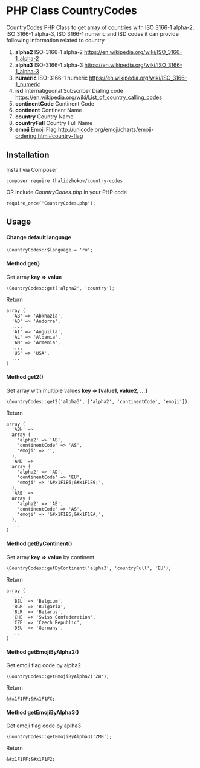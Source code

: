 # PHP Class CountryCodes
CountryCodes PHP Class to get array of countries with ISO 3166-1 alpha-2, ISO 3166-1 alpha-3, ISO 3166-1 numeric and ISD codes it can provide following information related to country

1. __alpha2__ ISO-3166-1 alpha-2 
https://en.wikipedia.org/wiki/ISO_3166-1_alpha-2
2. __alpha3__ ISO-3166-1 alpha-3 
https://en.wikipedia.org/wiki/ISO_3166-1_alpha-3
3. __numeric__ ISO-3166-1 numeric 
https://en.wikipedia.org/wiki/ISO_3166-1_numeric
4. __isd__ Internatiguonal Subscriber Dialing code 
https://en.wikipedia.org/wiki/List_of_country_calling_codes
5. __continentCode__ Continent Code
6. __continent__ Continent Name
7. __country__ Country Name
8. __countryFull__ Country Full Name
9. __emoji__ Emoji Flag http://unicode.org/emoji/charts/emoji-ordering.html#country-flag

## Installation

Install via Composer
```
composer require thalidzhokov/country-codes
```

OR include _CountryCodes.php_ in your PHP code
```
require_once('CountryCodes.php');
```

## Usage

#### Change default language
```
\CountryCodes::$language = 'ru';
```

#### Method __get()__
Get array __key => value__
```
\CountryCodes::get('alpha2', 'country');
```

Return 
```
array (
  'AB' => 'Abkhazia',
  'AD' => 'Andorra',
  ...,
  'AI' => 'Anguilla',
  'AL' => 'Albania',
  'AM' => 'Armenia',
  ...,
  'US' => 'USA',
  ...
)
```

#### Method __get2()__
Get array with multiple values __key => \[value1, value2, ...]__ 
```
\CountryCodes::get2('alpha3', ['alpha2', 'continentCode', 'emoji']);
```

Return
```
array (
  'ABH' => 
  array (
    'alpha2' => 'AB',
    'continentCode' => 'AS',
    'emoji' => '',
  ),
  'AND' => 
  array (
    'alpha2' => 'AD',
    'continentCode' => 'EU',
    'emoji' => '&#x1F1E6;&#x1F1E9;',
  ),
  'ARE' => 
  array (
    'alpha2' => 'AE',
    'continentCode' => 'AS',
    'emoji' => '&#x1F1E6;&#x1F1EA;',
  ),
  ...
)
```

#### Method __getByContinent()__
Get array __key => value__ by continent
```
\CountryCodes::getByContinent('alpha3', 'countryFull', 'EU');
```

Return
```
array (
  ...,
  'BEL' => 'Belgium',
  'BGR' => 'Bulgaria',
  'BLR' => 'Belarus',
  'CHE' => 'Swiss Confederation',
  'CZE' => 'Czech Republic',
  'DEU' => 'Germany',
  ...
)
```

#### Method __getEmojiByAlpha2()__
Get emoji flag code by alpha2
```
\CountryCodes::getEmojiByAlpha2('ZW');
```
Return
```
&#x1F1FF;&#x1F1FC;
```

#### Method __getEmojiByAlpha3()__
Get emoji flag code by aplha3
```
\CountryCodes::getEmojiByAlpha3('ZMB');
```
Return
```
&#x1F1FF;&#x1F1F2;
```
